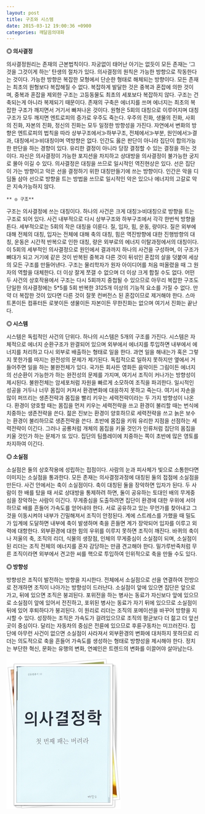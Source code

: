 ```yaml
---
layout: post
title: 구조와 시스템
date: 2015-03-12 19:00:36 +0900
categories: 깨달음의대화
---
```

**◎ 의사결정** 

  


의사결정원리는 존재의 근본법칙이다. 자궁없이 태어난 아기는 없듯이 모든 존재는 ‘그것을 그것이게 하는’ 탄생의 절차가 있다. 의사결정의 원칙은 가능한 방향으로 작동한다는 것이다. 가능한 방향은 복잡한 모형에서 단순한 형태로 해체되는 방향이다. 모든 존재는 최초의 원형보다 복잡해질 수 없다. 복잡하게 발달한 것은 중복과 혼잡에 의한 것이며, 중복과 혼잡을 제외한 구조는 고등동물도 최초의 세포보다 복잡하지 않다. 구조는 건축되는게 아니라 복제되기 때문이다. 존재의 구축은 에너지를 쓰며 에너지는 최초의 복잡한 구조가 깨지면서 거기서 빠져나온 것이다. 원형은 5회의 대칭으로 이루어지며 대칭구조가 모두 깨지면 엔트로피의 증가로 우주도 죽는다. 우주의 진화, 생물의 진화, 사회의 진화, 자본의 진화, 정신의 진화는 모두 일정한 방향성을 가진다. 자연에서 변화의 방향은 엔트로피의 법칙을 따라 상부구조에서≫하부구조, 전체에서≫부분, 원인에서≫결과, 대칭에서≫비대칭이며 역방향은 없다. 인간도 옳은 판단이 아니라 집단이 합의가능한 판단을 하는 경향이 있다. 유리한 결정이 아니라 당장 결정할 수 있는 결정을 하는 것이다. 자신은 의사결정이 가능한 포지션을 차지하고 상대방을 의사결정이 불가능한 궁지로 몰아 이길 수 있다. 의사결정은 대칭을 쓰므로 일시적인 역진현상은 있다. 선은 집단이 가는 방향이고 악은 선을 결정하기 위한 대칭만들기에 쓰는 방향이다. 인간은 악을 디딤돌 삼아 선으로 방향을 트는 방법을 쓰므로 일시적인 악은 있으나 에너지의 고갈로 악은 지속가능하지 않다. 

  


  


 

    ** ◎ 구조** 

  


구조는 의사결정에 쓰는 대칭이다. 하나의 사건은 크게 대칭≫비대칭으로 방향을 트는 구조로 되어 있다. 사건 내부적으로 다시 상부구조와 하부구조에서 각각 한번씩 방향을 튼다. 세부적으로는 5회의 작은 대칭을 이룬다. 질, 입자, 힘, 운동, 량이다. 질은 외부에 대해 전체의 대칭, 입자는 전체에 대해 축의 대칭, 힘은 역진방향에 대한 진행방향의 대칭, 운동은 시간적 반복으로 인한 대칭, 량은 외부로의 에너지 이탈과정에서의 대칭이다. 이 5회의 세부적인 의사결정으로 원인에서 결과까지 하나의 사건을 구성하며, 이 구조가 뼈대가 되고 거기에 같은 것이 반복된 중복과 다른 것이 뒤섞인 혼잡의 살을 덧붙여 세상의 모든 구조를 만들어낸다. 구조는 물리학자가 원자 아이디어를 처음 떠올렸을 때 그 원자의 역할을 대체한다. 더 이상 잘게 쪼갤 수 없으며 더 이상 크게 합칠 수도 없다. 어떤 두 사건의 상호작용에서 구조는 다시 5회까지 중첩될 수 있으므로 아무리 복잡한 구조도 단일한 의사결정에는 5*5를 5회 반복한 3125개 이상의 기능적 요소를 가질 수 없다. 만약 더 복잡한 것이 있다면 다른 것이 잘못 컨버전스 된 혼잡이므로 제거해야 한다. 스마트폰이든 컴퓨터든 로봇이든 생물이든 자본이든 무한진화는 없으며 여기서 진화는 끝난다. 

  


  


**◎ 시스템** 

  


시스템은 독립적인 사건의 단위다. 하나의 시스템은 5개의 구조를 가진다. 시스템은 자체적으로 에너지 순환구조가 완결되어 있으며 외부에서 에너지를 투입하면 내부에서 에너지를 처리하고 다시 외부로 배출하는 형태로 일을 한다. 과연 일을 해내는가 혹은 그렇지 못한가를 따지는 완전성의 문제가 제기된다. 독립적으로 일하지 못하지만 옆에서 거들어주면 일을 하는 불완전체가 있다. 국가든 회사든 영화든 음악이든 그림이든 에너지의 선순환이 가능한가 하는 완전성의 문제를 가지며, 여기서 조직이 커나가는 방향성이 제시된다. 불완전체는 암세포처럼 자원을 빠르게 소모하여 조직을 파괴한다. 일시적인 성공을 거두나 너무 몸집이 커져서 환경변화에 대응하지 못하고 죽는다. 여기서 자손을 많이 퍼뜨리는 생존전략과 몸집을 빨리 키우는 세력전략이라는 두 가지 방향성이 나온다. 환경이 양호할 때는 몸집을 먼저 키우는 세력전략을 쓰고 환경이 불리할 때는 번식에 치중하는 생존전략을 쓴다. 젊은 진보는 환경이 양호하므로 세력전략을 쓰고 늙은 보수는 환경이 불리하므로 생존전략을 쓴다. 초반에 몸집을 키워 유리한 지점을 선점하는 세력전략이 이긴다. 그러나 공룡처럼 개체의 몸집을 키울 것인가 인류처럼 집단의 몸집을 키울 것인가 하는 문제가 또 있다. 집단의 팀플레이에 치중하는 쪽이 초반에 많은 영토를 차지하여 이긴다. 

  


  


**◎ 소실점** 

  


소실점은 둘의 상호작용에 성립하는 접점이다. 사람의 눈과 피사체가 빛으로 소통한다면 이미지는 소실점을 통과한다. 모든 존재는 의사결정과정에 대칭된 둘의 접점에 소실점을 만든다. 사건 안에서는 축이 소실점이다. 축이 대칭된 둘을 장악하면 입자가 된다. 두 사람이 한 배를 탔을 때 서로 상대방을 통제하려 하면, 둘이 공유하는 토대인 배의 무게중심을 장악하는 사람이 이긴다. 무게중심을 도출하려면 집단이 환경에 대한 우위에 서야 하므로 배를 흔들어 가속도를 얻어내야 한다. 서로 공유하고 있는 무언가를 찾아내고 그것을 이동시켜야 내부가 긴밀해져서 조직이 안정된다. 계에 스트레스를 가했을 때 밀도가 임계에 도달하면 내부에 축이 발생하며 축을 흔들면 계가 장악되어 입자를 이루고 외력에 대항한다. 외부환경에 대한 힘의 우위를 이루지 못하면 조직이 깨진다. 바퀴의 축이나 저울의 축, 조직의 리더, 식물의 생장점, 인체의 무게중심이 소실점이 되며, 소실점이 된 리더는 조직 전체의 에너지를 혼자 감당하는 만큼 견고해야 한다. 밀가루반죽처럼 무른 조직이라면 외부에서 견고한 씨를 핵으로 투입하여 인위적으로 축을 만들 수도 있다. 

  


  


**◎ 방향성** 

  


방향성은 조직이 발전하는 방향을 지시한다. 전체에서 소실점으로 선을 연결하여 전방으로 전개하면 조직이 나아가는 방향성이 드러난다. 소실점이 앞에 있으면 집단은 앞으로 가고, 뒤에 있으면 조직은 붕괴된다. 포위전을 하는 병사는 동료가 자신보다 앞에 있으므로 소실점이 앞에 있어서 전진하고, 포위된 병사는 동료가 자기 뒤에 있으므로 소실점이 뒤에 있어 후퇴하다가 붕괴된다. 이 원리로 리더는 조직의 포메이션을 바꾸어 방향을 지시할 수 있다. 성장하는 조직은 가속도가 걸려있으므로 조직의 평균보다 더 젊고 더 앞선 곳이 중심이다. 달리는 자동차의 중심은 전륜에 있으므로 후륜구동차는 미끄러진다. 집단에 아무런 사건이 없으면 소실점이 사라져서 외부환경의 변화에 대처하지 못하므로 리더는 의도적으로 축을 흔들어 가속도를 생성하는 형태로 방향성을 제시해야 한다. 정치는 부단한 혁신, 문화는 유행의 변화, 연예인은 트렌드의 변화를 이끌어야 살아남는다. 

  


  



 <img src="files/attach/images/198/707/572/111.JPG" alt="111.JPG" width="300" height="397" />